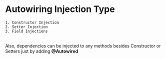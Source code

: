 # Autowiring Injection Type
```
1. Constructor Injection
2. Setter Injection
3. Field Injections
```
</br>
Also, dependencies can be injected to any methods besides Constructor or Setters just by adding <Strong>@Autowired
